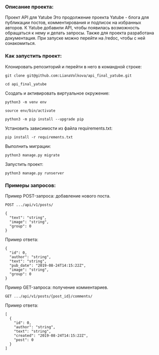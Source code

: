 ### Описание проекта:

Проект API для Yatube
Это продолжение проекта Yatube - блога для публикации постов, комментирования и подписок на избранных авторов. 
К Yatube добавили API, чтобы появилась возможность обращаться к нему и делать запросы.
Также для проекта разработана документация. При запуске можно перейти на /redoc, чтобы с ней ознакомиться.

### Как запустить проект:

Клонировать репозиторий и перейти в него в командной строке:

```
git clone git@github.com:LianaVolkova/api_final_yatube.git
```

```
cd api_final_yatube
```

Cоздать и активировать виртуальное окружение:

```
python3 -m venv env
```

```
source env/bin/activate
```

```
python3 -m pip install --upgrade pip
```

Установить зависимости из файла requirements.txt:

```
pip install -r requirements.txt
```

Выполнить миграции:

```
python3 manage.py migrate
```

Запустить проект:

```
python3 manage.py runserver
```

### Примеры запросов:

Пример POST-запроса: добавление нового поста.

```
POST .../api/v1/posts/
```

```
{
  "text": "string",
  "image": "string",
  "group": 0
}
```

Пример ответа:

```
{
  "id": 0,
  "author": "string",
  "text": "string",
  "pub_date": "2019-08-24T14:15:22Z",
  "image": "string",
  "group": 0
}
```

Пример GET-запроса: получение комментариев.

```
GET .../api/v1/posts/{post_id}/comments/
```

Пример ответа:

```
[
  {
    "id": 0,
    "author": "string",
    "text": "string",
    "created": "2019-08-24T14:15:22Z",
    "post": 0
  }
]
```
